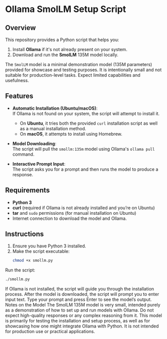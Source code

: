 # Ollama SmolLM Setup Script

## Overview

This repository provides a Python script that helps you:

1. Install **Ollama** if it's not already present on your system.
2. Download and run the **SmolLM** 135M model locally.

The `SmolLM` model is a minimal demonstration model (135M parameters) provided for showcase and testing purposes. It is intentionally small and not suitable for production-level tasks. Expect limited capabilities and usefulness.

## Features

- **Automatic Installation (Ubuntu/macOS)**:  
  If Ollama is not found on your system, the script will attempt to install it.  
  - On **Ubuntu**, it tries both the provided `curl` installation script as well as a manual installation method.
  - On **macOS**, it attempts to install using Homebrew.
  
- **Model Downloading**:  
  The script will pull the `smollm:135m` model using Ollama's `ollama pull` command.

- **Interactive Prompt Input**:  
  The script asks you for a prompt and then runs the model to produce a response.

## Requirements

- **Python 3**
- **curl** (required if Ollama is not already installed and you’re on Ubuntu)
- **tar** and `sudo` permissions (for manual installation on Ubuntu)
- Internet connection to download the model and Ollama.

## Instructions

1. Ensure you have Python 3 installed.
2. Make the script executable:
   ```bash
   chmod +x smollm.py
   ```
Run the script:
```bash
./smollm.py
```
If Ollama is not installed, the script will guide you through the installation process.
After the model is downloaded, the script will prompt you to enter input text. Type your prompt and press Enter to see the model’s output.
Notes on the Model
The SmolLM 135M model is very small, intended purely as a demonstration of how to set up and run models with Ollama.
Do not expect high-quality responses or any complex reasoning from it.
This model is primarily for testing the installation and setup process, as well as for showcasing how one might integrate Ollama with Python. It is not intended for production use or practical applications.